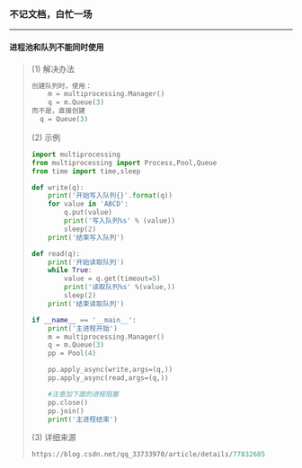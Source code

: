 ### 不记文档，白忙一场

------

#### 进程池和队列不能同时使用

> (1) 解决办法
>
> ```python
> 创建队列时，使用：
>     m = multiprocessing.Manager()
>     q = m.Queue(3)
> 而不是，直接创建
> 	q = Queue(3)
> ```
>
> (2) 示例
>
> ```python
> import multiprocessing
> from multiprocessing import Process,Pool,Queue
> from time import time,sleep
> 
> def write(q):
>     print('开始写入队列{}'.format(q))
>     for value in 'ABCD':
>         q.put(value)
>         print('写入队列%s' % (value))
>         sleep(2)
>     print('结束写入队列')
> 
> def read(q):
>     print('开始读取队列')
>     while True:
>         value = q.get(timeout=5)
>         print('读取队列%s' %(value,))
>         sleep(2)
>     print('结束读取队列')
> 
> if __name__ == '__main__':
>     print('主进程开始')
>     m = multiprocessing.Manager()
>     q = m.Queue(3)
>     pp = Pool(4)
> 
>     pp.apply_async(write,args=(q,))
>     pp.apply_async(read,args=(q,))
> 
>     #注意加下面的进程阻塞
>     pp.close()
>     pp.join()
>     print('主进程结束')
> ```
>
> (3) 详细来源
>
> ```python
> https://blog.csdn.net/qq_33733970/article/details/77832685
> ```